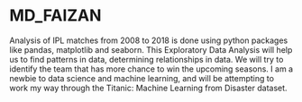 # MD_FAIZAN
Analysis of IPL matches from 2008 to 2018 is done using python packages like pandas, matplotlib and seaborn. This Exploratory Data Analysis will help us to find patterns in data, determining relationships in data. We will try to identify the team that has more chance to win the upcoming seasons.
I am a newbie to data science and machine learning, and will be attempting to work my way through the Titanic: Machine Learning from Disaster dataset. 

